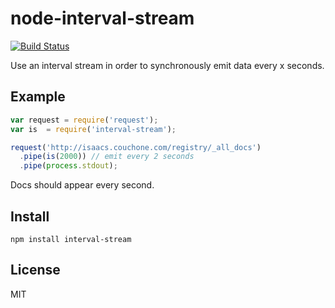 # node-interval-stream

 [![Build
Status](https://travis-ci.org/czzarr/node-interval-stream.png)](https://travis-ci.org/czzarr/node-interval-stream)

Use an interval stream in order to synchronously emit data
every x seconds.

## Example
```javascript
var request = require('request');
var is  = require('interval-stream');

request('http://isaacs.couchone.com/registry/_all_docs')
  .pipe(is(2000)) // emit every 2 seconds
  .pipe(process.stdout);
```
Docs should appear every second.

## Install
`npm install interval-stream`

## License
MIT
